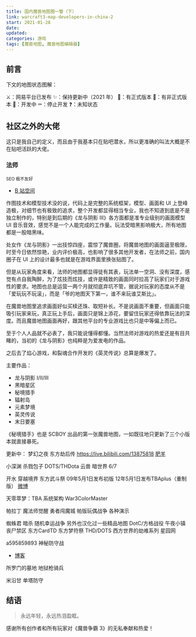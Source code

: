 ```yaml
---
title: 国内魔兽地图圈一瞥（下）
link: warcraft3-map-developers-in-china-2
start: 2021-01-28
date: 
updated: 
categories: 游戏
tags: [魔兽地图, 魔兽地图编辑器]
---
```


## 前言

下文的地图状态图解：

⚔️：网易平台已发布
‎️‍✨：保持更新中（2021 年）
🎉：有正式版本
🎁：有非正式版本
🚧：开发中
⚰️：停止开发
❓：未知状态

## 社区之外的大佬

这只是我自己的定义，而且由于我基本只在贴吧潜水，所以更准确的叫法大概是不在贴吧活跃的大佬。

### 法师

<sub>SEO 极不友好</sub>

- [B 站空间](https://space.bilibili.com/35031623)

作图技术和模型技术没的说，代码上是完整的系统框架，模型、画面和 UI 上登峰造极，对细节也有极致的追求，整个开发都显得相当专业，我也不知道到底是不是独立制作的，特别是到后期的《龙与阴影 III》各方面都是准专业级别的画面模型 UI 音乐音效，感觉不是一个人能完成的工作量。玩法受暗黑影响极大，所有地图都是一股暗黑味。

处女作《龙与阴影》一出技惊四座，震惊了魔兽圈，将魔兽地图的画面逼至极限，时至今日依然惊艳，业内评价极高，也影响了很多其他开发者，在法师之前，国内圈子在 UI 上的设计最多也就是在游戏界面里换张贴图了。

但是从玩家角度来看，法师的地图都显得徒有其表，玩法单一空洞、没有深度，感觉有点自我陶醉，为了炫技而炫技，或许是精致的画面同时拉高了玩家们对于游戏性的要求。地图也总是运营一两个月就彻底弃坑不管，据说对玩家的态度从不是「爱玩玩不玩滚」，而是「爷的地图天下第一，谁不来玩谁艾斯比」。

在魔兽地图里追求画面好似买椟还珠、取短补长。不是说画面不重要，但画面只能吸引玩家来玩，真正玩上手后，画面只是锦上添花，要留住玩家还得依靠玩法的深度。而且魔兽地图画面再好，跟其他平台的专业游戏比也只是中等偏上而已。

至于个人人品就不必表了，我只能说懂得都懂。当然法师对游戏的热爱还是有目共睹的，当初的《龙与阴影》也纯粹是为爱发电的作品。

之后去了焰心游戏，和裂魂合作开发的《英灵传说》总算是爆发了。

主要作品：

- 龙与阴影 I/II/III
- 黑暗星区
- 秘境猎手
- 辐射岛
- 元素梦境
- 英灵传说
- 末日要塞

《秘境猎手》也是 SCBOY 出品的第一张魔兽地图，一如既往地只更新了三个小版本就直接暴死。

更新中：
梦幻之夜
东方劫后传 https://live.bilibili.com/13875818
[肥羊](https://norpg.com/)

小深渊
杀戮包子
DOTS/THDota
云兽 暗世界 6/7

开水 穿越境界 东方武斗祭
09年5月1日发布初版
12年5月1日发布TBAplus（重制版）
[微博](https://weibo.com/bgthu)

天零萃梦：TBA 系统架构 War3ColorMaster

帕拉丁 魔法师觉醒 勇者闯魔城 帕版玩偶战争 各种演示

蜘蛛君 暗杀 随机幸运战争 另外也汉化过一些精品地图
DotC/方格战役
午夜小镇 丧尸禁区
东方CardTD 东方梦符祭
THD/DOTS
西方世界的劫难系列
星园网

a595859893 神秘防守战
- [博客](https://a595859893.github.io/)

所罗门的墓地
地狱枪骑兵

米沿甘 单塔防守

## 结语

> 永远年轻，永远热泪盈眶。

感谢所有创作者和所有玩家对《魔兽争霸 3》的无私奉献和热爱！
